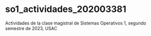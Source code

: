 # so1_actividades_202003381
Actividades de la clase magistral de Sistemas Operativos 1, segundo semestre de 2023, USAC
